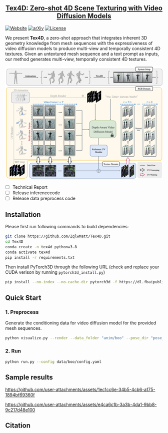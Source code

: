 <h2 align="center"><a href="https://arxiv.org/abs/2408.06828">Tex4D: Zero-shot 4D Scene Texturing
with Video Diffusion Models
</a></h2>

[![Website](https://raw.githubusercontent.com/prs-eth/Marigold/main/doc/badges/badge-website.svg)](https://tex4d.github.io/)
[![arXiv](https://img.shields.io/badge/arXiv-PDF-b31b1b.svg)](https://arxiv.org/) 
[![License](https://img.shields.io/badge/License-Apache--2.0-929292)](https://www.apache.org/licenses/LICENSE-2.0) 

We present **Tex4D**, a zero-shot approach that integrates inherent 3D geometry knowledge from mesh sequences with the expressiveness of video diffusion models to produce multi-view and temporally consistent 4D textures. Given an untextured mesh sequence and a text prompt as inputs, our method generates multi-view, temporally consistent 4D textures.

![Overview](./assets/overview.png)

- [ ] Technical Report
- [ ] Release inferencecode
- [ ] Release data preprocess code

## Installation

Please first run following commands to build dependencies:
```bash
git clone https://github.com/ZqlwMatt/Tex4D.git
cd Tex4D
conda create -n tex4d python=3.8
conda activate tex4d
pip install -r requirements.txt
```

Then install PyTorch3D through the following URL (check and replace your CUDA verison by running `pytorch3d_install.py`)
```bash
pip install --no-index --no-cache-dir pytorch3d -f https://dl.fbaipublicfiles.com/pytorch3d/packaging/wheels/py38_cu117_pyt200/download.html
```

## Quick Start

### 1. Preprocess

Generate the conditioning data for video diffusion model for the provided mesh sequences.

```bash
python visualize.py --render --data_folder "anim/boo" --pose_dir "pose_3" --load_from_data
```

### 2. Run

```bash
python run.py --config data/boo/config.yaml
```

## Sample results

https://github.com/user-attachments/assets/1ec1cc6e-34b5-4cb6-a175-1894bf69360f

https://github.com/user-attachments/assets/e4ca6c1b-3a3b-4da1-9bb8-9c217d48e100

## Citation

```bibtex

```


<!-- This work is built on many amazing research works and open-source projects, thanks all the authors for sharing! -->
